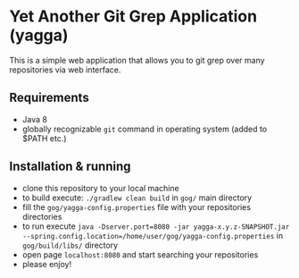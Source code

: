 # Yet Another Git Grep Application (yagga)

This is a simple web application that allows you to git grep over many repositories via web interface.

## Requirements
* Java 8
* globally recognizable `git` command in operating system (added to $PATH etc.)

## Installation & running
* clone this repository to your local machine
* to build execute: `./gradlew clean build` in `gog/` main directory
* fill the `gog/yagga-config.properties` file with your repositories directories
* to run execute `java -Dserver.port=8080 -jar yagga-x.y.z-SNAPSHOT.jar --spring.config.location=/home/user/gog/yagga-config.properties` in `gog/build/libs/` directory
* open page `localhost:8080` and start searching your repositories
* please enjoy!
